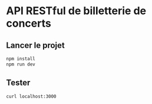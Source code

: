 # API RESTful de billetterie de concerts

## Lancer le projet

~~~bash
npm install
npm run dev
~~~

## Tester

~~~bash
curl localhost:3000
~~~